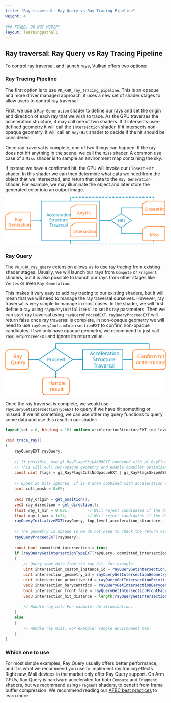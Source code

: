 ```yaml
---
title: "Ray traversal: Ray Query vs Ray Tracing Pipeline"
weight: 4

### FIXED, DO NOT MODIFY
layout: learningpathall
---
```


## Ray traversal: Ray Query vs Ray Tracing Pipeline

To control ray traversal, and launch rays, Vulkan offers two options:

### Ray Tracing Pipeline

The first option is to use `VK_KHR_ray_tracing_pipeline`. This is an opaque and more driver managed approach, it uses a new set of shader stages to allow users to control ray traversal.

First, we use a `Ray Generation` shader to define our rays and set the origin and direction of each ray that we wish to trace. As the GPU traverses the acceleration structure, it may call one of two shaders. If it intersects user-defined geometry it will call the `Intersection` shader. If it intersects non-opaque geometry, it will call an `Any-Hit` shader to decide if the hit should be considered.

Once ray traversal is complete, one of two things can happen: If the ray does not hit anything in the scene, we call the `Miss` shader. A common use case of a `Miss` shader is to sample an environment map containing the sky.

If instead we have a confirmed hit, the GPU will invoke our `Closest-Hit` shader. In this shader we can then determine what data we need from the object that we intersected, and return that data to the `Ray Generation` shader. For example, we may illuminate the object and later store the generated color into an output image.

![Diagram of Ray Tracing Pipeline #center](images/RTPipeline_diagram.svg "Diagram of Ray Tracing Pipeline")

### Ray Query

The `VK_KHR_ray_query` extension allows us to use ray tracing from existing shader stages. Usually, we will launch our rays from `Compute` or `Fragment` shaders, but it is also possible to launch our rays from other stages like `Vertex` or even `Ray Generation`.

This makes it very easy to add ray tracing to our existing shaders, but it will mean that we will need to manage the ray traversal ourselves. However, ray traversal is very simple to manage in most cases. In the shader, we will first define a ray using `rayQueryInitializeEXT` to set its ray parameters. Then we can start ray traversal using `rayQueryProceedEXT`. `rayQueryProceedEXT` will return false once ray traversal is complete, in non-opaque geometry we will need to use `rayQueryConfirmIntersectionEXT` to confirm non-opaque candidates. If we only have opaque geometry, we recommend to just call `rayQueryProceedEXT` and ignore its return value.

![Diagram of Ray Query #center](images/RQuery_diagram.svg "Diagram of Ray Query")

Once the ray traversal is complete, we would use `rayQueryGetIntersectionTypeEXT` to query if we have hit something or missed. If we hit something, we can use other ray query functions to query some data and use this result in our shader:

``` glsl
layout(set = 0, binding = 10) uniform accelerationStructureEXT top_level_acceleration_structure;

void trace_ray()
{
    rayQueryEXT rayQuery;

    // If possible, use gl_RayFlagsSkipAABBEXT combined with gl_RayFlagsCullNoOpaqueEXT
    // This will cull non-opaque geometry and enable compiler optimizations.
    const uint flags = gl_RayFlagsCullNoOpaqueEXT | gl_RayFlagsSkipAABBEXT;

    // Upper 24 bits ignored, if is 0 when combined with acceleration structure cull mask, the instance is ignored
    uint cull_mask = 0xFF;

    vec3 ray_origin = get_position();
    vec3 ray_direction = get_direction();
    float ray_t_min = 0.001;        // Will reject candidates if the distance is lower. Useful to avoid self intersection.
    float ray_t_max = 1e24;         // Will reject candidates if the distance is greater. Useful for point lights with a radius.
    rayQueryInitializeEXT(rayQuery, top_level_acceleration_structure, flags, cull_mask, ray_origin, ray_t_min, ray_direction, ray_t_max);

    // The geometry is opaque so we do not need to check the return value
    rayQueryProceedEXT(rayQuery);

    const bool committed_intersection = true;
    if (rayQueryGetIntersectionTypeEXT(rayQuery, committed_intersection) != gl_RayQueryCommittedIntersectionNoneEXT)
    {
        // Query some data from the ray hit, for example:
        uint intersection_custom_instance_id = rayQueryGetIntersectionInstanceCustomIndexEXT(rayQuery, committed_intersection);
        uint intersection_geometry_id = rayQueryGetIntersectionGeometryIndexEXT(rayQuery, committed_intersection);
        uint intersection_primitive_id = rayQueryGetIntersectionPrimitiveIndexEXT(rayQuery, committed_intersection);
        vec2 intersection_barycentrics = rayQueryGetIntersectionBarycentricsEXT(rayQuery, committed_intersection);
        bool intersection_front_face = rayQueryGetIntersectionFrontFaceEXT(rayQuery, committed_intersection);
        vec3 intersection_hit_distance = length(rayQueryGetIntersectionTEXT(rayQuery, committed_intersection) * ray_direction);

        // Handle ray hit. For example: do illumination.
    }
    else
    {
        // Handle ray miss. For example: sample environment map.
    }
}
```

### Which one to use

For most simple examples, Ray Query usually offers better performance, and it is what we recommend you use to implement ray tracing effects. Right now, Mali devices in the market only offer Ray Query support. On Arm GPUs, Ray Query is hardware accelerated for both `Compute` and `Fragment` shaders, but we recommend using `Fragment` shaders, to benefit from frame buffer compression. We recommend reading our [AFBC best practices](https://developer.arm.com/documentation/101897/latest/Buffers-and-textures/AFBC-textures) to learn more.
